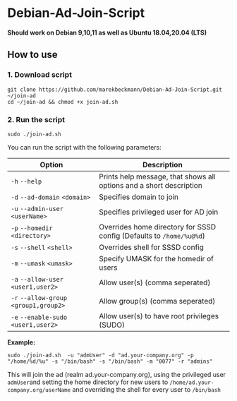 # Debian-Ad-Join-Script

**Should work on Debian 9,10,11 as well as Ubuntu 18.04,20.04 (LTS)**

## How to use

### 1. Download script

```
git clone https://github.com/marekbeckmann/Debian-Ad-Join-Script.git ~/join-ad
cd ~/join-ad && chmod +x join-ad.sh
```
### 2. Run the script

```
sudo ./join-ad.sh
```

You can run the script with the following parameters: 


| Option | Description |
|--|--|
| `-h` `--help` | Prints help message, that shows all options and a short description |
| `-d` `--ad-domain` `<domain>` | Specifies domain to join |
| `-u` `--admin-user` `<userName>` | Specifies privileged user for AD join |
| `-p` `--homedir` `<directory>` | Overrides home directory for SSSD config (Defaults to `/home/%u@%d`) |
| `-s` `--shell` `<shell>`| Overrides shell for SSSD config |
| `-m` `--umask` `<umask>` | Specify UMASK for the homedir of users |
| `-a` `--allow-user` `<user1,user2>` | Allow user(s) (comma seperated) |
| `-r` `--allow-group` `<group1,group2>` | Allow group(s) (comma seperated) |
| `-e` `--enable-sudo` `<user1,user2>` | Allow user(s) to have root privileges (SUDO) |


**Example:**
```
sudo ./join-ad.sh  -u "admUser" -d "ad.your-company.org" -p "/home/%d/%u" -s "/bin/bash" -s "/bin/bash" -m "0077" -r "admins"
```
This will join the ad (realm ad.your-company.org), using the privileged user `admUser`and setting the home directory for new users to `/home/ad.your-company.org/userName` and overriding the shell for every user to `/bin/bash`
